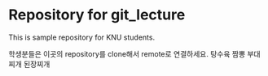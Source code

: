 # Repository for git_lecture
This is sample repository for KNU students.

학생분들은 이곳의 repository를 clone해서 remote로 연결하세요.
탕수육
짬뽕
부대찌개
된장찌개
